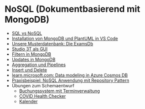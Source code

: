 # NoSQL (Dokumentbasierend mit MongoDB)

<ul>
    <li> <a href="01_Sql_vs_Nosql.md">SQL vs NoSQL</a></li>
    <li> <a href="02_Mongodb_Install.md">Installation von MongoDB und PlantUML in VS Code</a></li>
    <li> <a href="03_MongoDb_Examsdb.md">Unsere Musterdatenbank: Die ExamsDb</a></li>
    <li> <a href="04_Studio3T.md">Studio 3T als GUI</a></li>
    <li> <a href="05_MongoDb_Find.md">Filtern in MongoDB</a></li>
    <li> <a href="06_MongoDb_Update.md">Updates in MongoDB</a></li>
    <li> <a href="07_MongoDb_Aggregate.md">Aggregation und Pipelines</a></li>
    <li> <a href="08_MongoDb_InsertDelete.md">Insert und Delete</a></li>
    <li> <a href="https://learn.microsoft.com/en-us/azure/cosmos-db/nosql/modeling-data">learn.microsoft.com: Data modeling in Azure Cosmos DB</a></li>
    <li> <a href="Projekt%20Pruefungsverwaltung">Praxisbeispiel: NoSQL Anwendung mit Repository Pattern</a></li>
    <li> 
    Übungen zum Schemaentwurf
    <ul>
    <li><a href="Uebungen%20Modelling/Terminverwaltung.md">Buchungssystem mit Terminverwaltung</a></li>
    <li><a href="Uebungen%20Modelling/HealthChecker.md">COVID Health Checker</a></li>
    <li><a href="Uebungen%20Modelling/Kalender.md">Kalender</a></li>
    </ul>
    </li>
</ul>